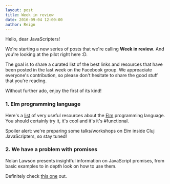 ```yaml
---
layout: post
title: Week in review
date: 2016-09-04 12:00:00
author: Reign
---
```


Hello, dear JavaScripters!

We're starting a new series of posts that we're calling __Week in review__.
And you're looking at the pilot right here :D.

The goal is to share a curated list of the best links and resources that
have been posted in the last week on the Facebook group. We appreaciate
everyone's contribution, so please don't hesitate to share the good stuff that you're
reading.

Without further ado, enjoy the first of its kind!

### 1. Elm programming language

Here's a [list](https://github.com/isRuslan/awesome-elm) of very useful resources about the [Elm](http://elm-lang.org/) programming language.
You should certainly try it, it's cool and it's it's <span class="highlight">#functional</span>.

Spoiler alert: we're preparing some talks/workshops on Elm inside Cluj JavaScripters,
so stay tuned! 

### 2. We have a problem with promises

Nolan Lawson presents insightful information on JavaScript promises,
from basic examples to in depth look on how to use them.

Definitely check [this one](https://pouchdb.com/2015/05/18/we-have-a-problem-with-promises.html) out.
